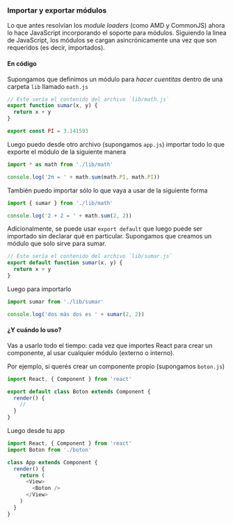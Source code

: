 ### Importar y exportar módulos

Lo que antes resolvían los _module loaders_ (como AMD y CommonJS) ahora lo hace JavaScript incorporando el soporte para módulos.
Siguiendo la linea de JavaScript, los módulos se cargan asincrónicamente una vez que son requeridos (es decir, importados).

#### En código

Supongamos que definimos un módulo para _hacer cuentitas_ dentro de una carpeta `lib` llamado `math.js`

```javascript
// Este sería el contenido del archivo `lib/math.js`
export function sumar(x, y) {
  return x + y
}

export const PI = 3.141593
```

Luego puedo desde otro archivo (supongamos `app.js`) importar todo lo que exporte el módulo de la siguiente manera

```javascript
import * as math from './lib/math'

console.log('2π = ' + math.sum(math.PI, math.PI))
```

También puedo importar sólo lo que vaya a usar de la siguiente forma

```javascript
import { sumar } from './lib/math'

console.log('2 + 2 = ' + math.sum(2, 2))
```

Adicionalmente, se puede usar `export default` que luego puede ser importado sin declarar qué en particular.
Supongamos que creamos un módulo que solo sirve para sumar.

```javascript
// Este sería el contenido del archivo `lib/sumar.js`
export default function sumar(x, y) {
  return x + y
}
```

Luego para importarlo

```javascript
import sumar from './lib/sumar'

console.log('dos más dos es ' + sumar(2, 2))
```

#### ¿Y cuándo lo uso?

Vas a usarlo todo el tiempo: cada vez que importes React para crear un componente, al usar cualquier módulo (externo o interno).

Por ejemplo, si querés crear un componente propio (supongamos `boton.js`)

```javascript
import React, { Component } from 'react'

export default class Boton extends Component {
  render() {
    //
  }
}
```

Luego desde tu app

```javascript
import React, { Component } from 'react'
import Boton from './boton'

class App extends Component {
  render() {
    return (
      <View>
        <Boton />
      </View>
    )
  }
}
```
